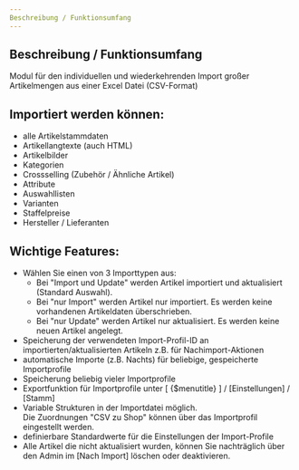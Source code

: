 ```yaml
---
Beschreibung / Funktionsumfang
---
```


## Beschreibung / Funktionsumfang  
Modul für den individuellen und wiederkehrenden Import großer Artikelmengen aus einer Excel Datei (CSV-Format) 
 
 
## Importiert werden können: 
- alle Artikelstammdaten 
- Artikellangtexte (auch HTML) 
- Artikelbilder 
- Kategorien
- Crossselling (Zubehör / Ähnliche Artikel)  
- Attribute 
- Auswahllisten 
- Varianten 
- Staffelpreise 
- Hersteller / Lieferanten   

## Wichtige Features:
- Wählen Sie einen von 3 Importtypen aus:
  - Bei "Import und Update" werden Artikel importiert und aktualisiert (Standard Auswahl).
  - Bei "nur Import" werden Artikel nur importiert. Es werden keine vorhandenen Artikeldaten überschrieben.
  - Bei "nur Update" werden Artikel nur aktualisiert. Es werden keine neuen Artikel angelegt.
- Speicherung der verwendeten Import-Profil-ID an importierten/aktualisierten Artikeln z.B. für Nachimport-Aktionen
- automatische Importe (z.B. Nachts) für beliebige, gespeicherte Importprofile
- Speicherung beliebig vieler Importprofile
- Exportfunktion für Importprofile unter [ {$menutitle} ] / [Einstellungen] / [Stamm]
- Variable Strukturen in der Importdatei möglich.  
  Die Zuordnungen "CSV zu Shop" können über das Importprofil eingestellt werden.
- definierbare Standardwerte für die Einstellungen der Import-Profile  
- Alle Artikel die nicht aktualisiert wurden, können Sie nachträglich über den Admin im [Nach Import] löschen oder deaktivieren.
